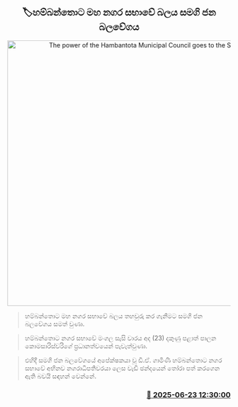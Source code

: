 <p align='center'><b><h2 align='center' title='The power of the Hambantota Municipal Council goes to the SJB'>🏷හම්බන්තොට මහ නගර සභාවේ බලය සමගි ජන බලවේගය</h2></b></p>
<p align='center'><img src='https://helakuru.sgp1.cdn.digitaloceanspaces.com/esana/images/lib/samagi-jana-balawegaya-sjb.jpg' width='600' alt='The power of the Hambantota Municipal Council goes to the SJB'></p>

> හම්බන්තොට මහ නගර සභාවේ බලය තහවුරු කර ගැනීමට සමගි ජන බලවේගය සමත් වුණා.

> හම්බන්තොට නගර සභාවේ මංගල සැසි වාරය අද (23) දකුණු පළාත් පාලන කොමසාරිස්වරිගේ ප්‍රධානත්වයෙන් පැවැත්වුණා.

> එහිදී සමගි ජන බලවේගයේ අපේක්ෂකයා වූ ඩී.ඒ. ගාමිණී හම්බන්තොට නගර සභාවේ අභිනව නගරාධිපතිවරයා ලෙස වැඩි ඡන්දයෙන් තෝරා පත් කරගෙන ඇති බවයි සඳහන් වෙන්නේ.



<h3 align='right'><a href='https://www.helakuru.lk/esana/p/111254/'>📅 2025-06-23 12:30:00</a></h3>
